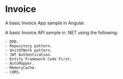 # Invoice

A basic Invoice App sample in Angular.

A basic Invoice API sample in .NET using the following:

    - DDD.
    - Repository pattern.
    - UnitOfWork pattern.
    - JWT Authentication.
    - Entity Framework Code First.
    - AutoMapper.
    - MemoryCache.
    - CQRS.
